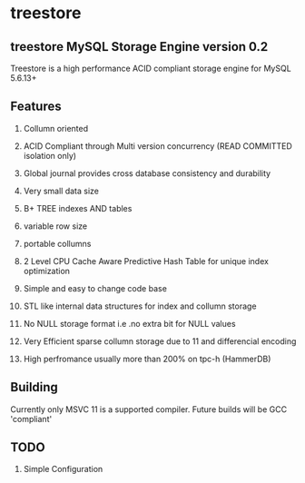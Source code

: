 treestore
=========

treestore MySQL Storage Engine version 0.2
------------------------------------------

Treestore is a high performance ACID compliant storage engine for MySQL 5.6.13+

Features
--------

 1. Collumn oriented

 2. ACID Compliant through Multi version concurrency (READ COMMITTED isolation only)

 3. Global journal provides cross database consistency and durability

 4. Very small data size

 5. B+ TREE indexes AND tables

 6. variable row size

 7. portable collumns

 8. 2 Level CPU Cache Aware Predictive Hash Table for unique index optimization

 9. Simple and easy to change code base

 10. STL like internal data structures for index and collumn storage

 11. No NULL storage format i.e .no extra bit for NULL values

 12. Very Efficient sparse collumn storage due to 11 and differencial encoding

 13. High perfromance usually more than 200% on tpc-h (HammerDB)

Building
--------

Currently only MSVC 11 is a supported compiler. Future builds will be GCC 'compliant'

TODO
----

 1. Simple Configuration
